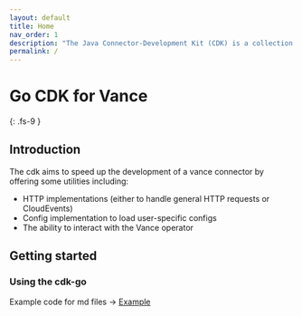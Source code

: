 ```yaml
---
layout: default
title: Home
nav_order: 1
description: "The Java Connector-Development Kit (CDK) is a collection of Go packages to help you to build a new [Vance Connector][vc] in minutes."
permalink: /
---
```


# Go CDK for Vance
{: .fs-9 }

## Introduction

The cdk aims to speed up the development of a vance connector by offering some utilities including:
- HTTP implementations (either to handle general HTTP requests or CloudEvents)
- Config implementation to load user-specific configs
- The ability to interact with the Vance operator

## Getting started

### Using the cdk-go

Example code for md files -> [Example][example]


[vc]: https://github.com/linkall-labs/vance-docs/blob/main/docs/concept.md
[example]: https://linkall-labs.github.io/cdk-go/example.html
